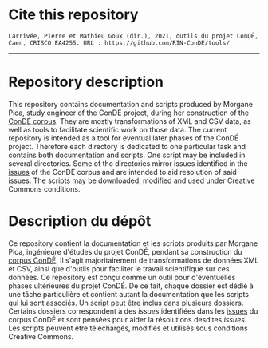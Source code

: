 # Cite this repository
`Larrivée, Pierre et Mathieu Goux (dir.), 2021, outils du projet ConDÉ, Caen, CRISCO EA4255. URL : https://github.com/RIN-ConDE/tools/`

----------------------------
# Repository description
This repository contains documentation and scripts produced by Morgane Pica, study engineer of the ConDÉ project, during her construction of the [ConDÉ corpus](https://github.com/RIN-ConDE/editions). They are mostly transformations of XML and CSV data, as well as tools to facilitate scientific work on those data. The current repository is intended as a tool for eventual later phases of the ConDÉ project. Therefore each directory is dedicated to one particular task and contains both documentation and scripts. One script may be included in several directories. Some of the directories mirror issues identified in the [issues](https://github.com/RIN-ConDE/editions/issues) of the ConDÉ corpus and are intended to aid resolution of said issues.
The scripts may be downloaded, modified and used under Creative Commons conditions.

# Description du dépôt
Ce repository contient la documentation et les scripts produits par Morgane Pica, ingénieure d'études du projet ConDÉ, pendant sa construction du [corpus ConDÉ](https://github.com/RIN-ConDE/editions). Il s'agit majoritairement de transformations de données XML et CSV, ainsi que d'outils pour faciliter le travail scientifique sur ces données. Ce repository est conçu comme un outil pour d'éventuelles phases ultérieures du projet ConDÉ. De ce fait, chaque dossier est dédié à une tâche particulière et contient autant la documentation que les scripts qui lui sont associés. Un script peut être inclus dans plusieurs dossiers. Certains dossiers correspondent à des *issues* identifiées dans les [issues](https://github.com/RIN-ConDE/editions/issues) du corpus ConDÉ et sont pensées pour aider la résolutions desdites *issues*.
Les scripts peuvent être téléchargés, modifiés et utilisés sous conditions Creative Commons.